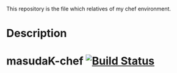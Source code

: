 This repository is the file which relatives of my chef environment.

Description
===========

# <a name="title"></a> masudaK-chef [![Build Status](https://secure.travis-ci.org/masudaK/masudaK-chef.png?branch=master)](http://travis-ci.org/masudaK/masudaK-chef)
